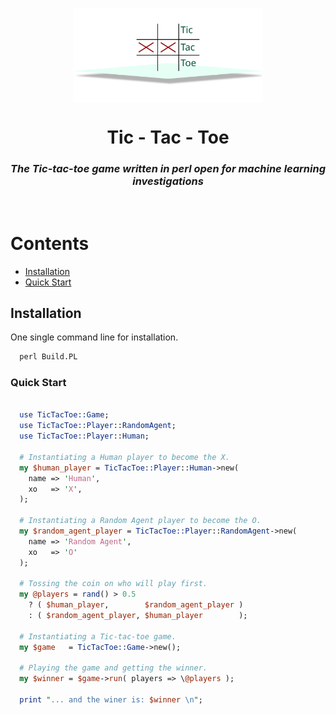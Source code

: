 <!--START-->
  <p align="center">
    <img align="center" width="60%" src="images/logo.svg" alt="Logo">
  </p>
  <h1 align="center">Tic - Tac - Toe</h1>
  <h3 align="center"><i>The Tic-tac-toe game written in perl open for machine learning investigations</i></h3>

  <br>
<!--END-->

# Contents
  - [Installation](#installation)
  - [Quick Start](#quick-start)

## Installation

One single command line for installation.

```perl
  perl Build.PL
```

### Quick Start

```perl

  use TicTacToe::Game;
  use TicTacToe::Player::RandomAgent;
  use TicTacToe::Player::Human;

  # Instantiating a Human player to become the X.
  my $human_player = TicTacToe::Player::Human->new( 
    name => 'Human', 
    xo   => 'X', 
  );
  
  # Instantiating a Random Agent player to become the O.
  my $random_agent_player = TicTacToe::Player::RandomAgent->new( 
    name => 'Random Agent', 
    xo   => 'O' 
  );

  # Tossing the coin on who will play first.
  my @players = rand() > 0.5 
    ? ( $human_player,        $random_agent_player ) 
    : ( $random_agent_player, $human_player        );

  # Instantiating a Tic-tac-toe game.
  my $game   = TicTacToe::Game->new();

  # Playing the game and getting the winner.
  my $winner = $game->run( players => \@players );

  print "... and the winer is: $winner \n";

```
